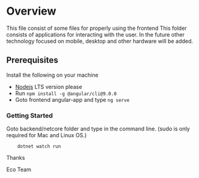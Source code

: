 # Overview

This file consist of some files for properly using the frontend
This folder consists of applications for interacting with the user. In the future other technology focused on mobile, desktop and other hardware will be added.

## Prerequisites

Install the following on your machine

* [Nodejs](https://nodejs.org/en/) LTS version please
* Run ``` npm install -g @angular/cli@9.0.0 ```
* Goto frontend angular-app and type ```ng serve```

### Getting Started

Goto backend/netcore folder and type in the command line. (sudo is only required for Mac and Linux OS.)
```
    dotnet watch run
```

Thanks 

Eco Team
